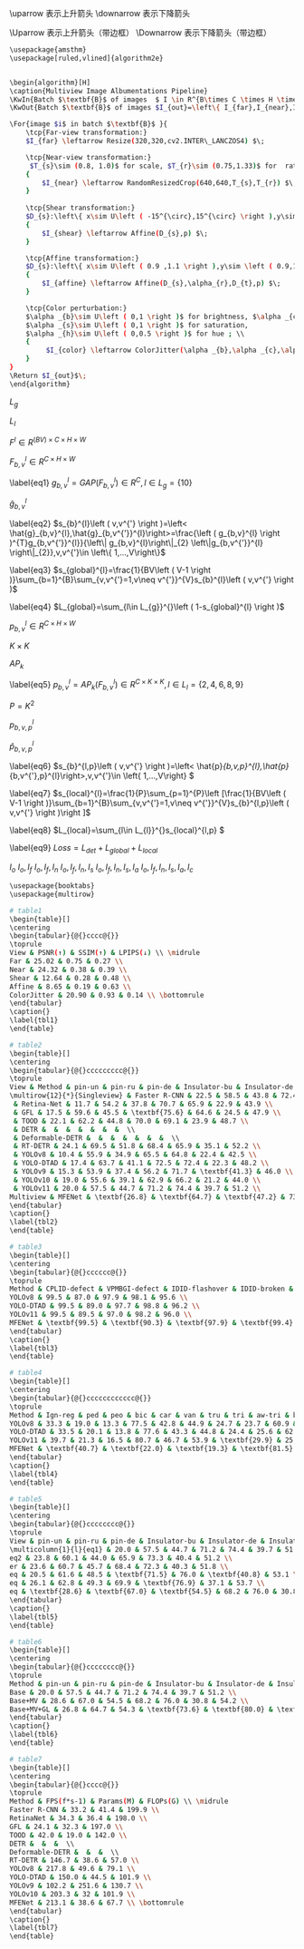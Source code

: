 
\uparrow 表示上升箭头
\downarrow 表示下降箭头

\Uparrow 表示上升箭头（带边框）
\Downarrow 表示下降箭头（带边框）


```bash
\usepackage{amsthm}
\usepackage[ruled,vlined]{algorithm2e}


\begin{algorithm}[H]
\caption{Multiview Image Albumentations Pipeline}
\KwIn{Batch $\textbf{B}$ of images  $ I \in R^{B\times C \times H \times W}$}
\KwOut{Batch $\textbf{B}$ of images $I_{out}=\left\{ I_{far},I_{near},I_{original},I_{shear},I_{affine},I_{color}\right\}$}

\For{image $i$ in batch $\textbf{B}$ }{
    \tcp{Far-view transformation:}
    $I_{far} \leftarrow Resize(320,320,cv2.INTER\_LANCZOS4) $\;

    \tcp{Near-view transformation:}
     $T_{s}\sim (0.8, 1.0)$ for scale, $T_{r}\sim (0.75,1.33)$ for  ratio; \\
    {
        $I_{near} \leftarrow RandomResizedCrop(640,640,T_{s},T_{r}) $\;
    }
    
    \tcp{Shear transformation:}
    $D_{s}:\left\{ x\sim U\left ( -15^{\circ},15^{\circ} \right ),y\sim \left ( -10^{\circ},10^{\circ} \right )\right\}$ for shear;\\
    {
        $I_{shear} \leftarrow Affine(D_{s},p) $\;
    }

    \tcp{Affine transformation:}
    $D_{s}:\left\{ x\sim U\left ( 0.9 ,1.1 \right ),y\sim \left ( 0.9,1.1 \right )\right\}$ for scale, $\alpha_{r} \sim \left ( -15^{\circ},15^{\circ} \right )$ for rotate, $D_{t}:\left\{ x\sim U\left ( 0.9 ,1.1 \right ),y\sim \left ( 0.9,1.1 \right )\right\}$ for translate;\\
    {
        $I_{affine} \leftarrow Affine(D_{s},\alpha_{r},D_{t},p) $\;
    }

    \tcp{Color perturbation:}
    $\alpha _{b}\sim U\left ( 0,1 \right )$ for brightness, $\alpha _{c}\sim U\left ( 0,1 \right )$ for contrast,
    $\alpha _{s}\sim U\left ( 0,1 \right )$ for saturation, 
    $\alpha _{h}\sim U\left ( 0,0.5 \right )$ for hue ; \\
    {
         $I_{color} \leftarrow ColorJitter(\alpha _{b},\alpha _{c},\alpha _{s},\alpha _{h},p) $\;
    }
}
\Return $I_{out}$\;
\end{algorithm}
```

$L_{g}$

$L_{l}$


$F^{l}\in R^{\left ( BV\right )\times C \times H \times W}$

$F_{b,v}^{l}\in R^{C \times H \times W}$

\label{eq1}
$g_{b,v}^{l}= GAP\left ( F_{b,v}^{l} \right )\in R^{C},l\in L_{g}=\left\{ 10\right\}$

$\hat{g}_{b,v}^{l}$

\label{eq2}
$s_{b}^{l}\left ( v,v^{'} \right )=\left< \hat{g}_{b,v}^{l},\hat{g}_{b,v^{'}}^{l}\right>=\frac{\left ( g_{b,v}^{l} \right )^{T}g_{b,v^{'}}^{l}}{\left\| g_{b,v}^{l}\right\|_{2} \left\|g_{b,v^{'}}^{l} \right\|_{2}},v,v^{'}\in \left\{ 1,...,V\right\}$

\label{eq3}
$s_{global}^{l}=\frac{1}{BV\left ( V-1 \right )}\sum_{b=1}^{B}\sum_{v,v^{'}=1,v\neq v^{'}}^{V}s_{b}^{l}\left ( v,v^{'} \right )$

\label{eq4}
$L_{global}=\sum_{l\in L_{g}}^{}\left ( 1-s_{global}^{l} \right )$


$p_{b,v}^{l}\in R^{C \times H \times W}$

$K \times K$
 
$AP_{k}$

\label{eq5}
$p_{b,v}^{l}= AP_{k}\left ( F_{b,v}^{l} \right )\in R^{C \times K \times K },l\in L_{l}=\left\{ 2,4,6,8,9\right\}$

$P=K^{2}$

$p_{b,v,p}^{l}$

$\hat{p}_{b,v,p}^{l}$

\label{eq6}
$s_{b}^{l,p}\left ( v,v^{'} \right )=\left< \hat{p}_{b,v,p}^{l},\hat{p}_{b,v^{'},p}^{l}\right>,v,v^{'}\in \left\{ 1,...,V\right\} $

\label{eq7}
$s_{local}^{l}=\frac{1}{P}\sum_{p=1}^{P}\left [\frac{1}{BV\left ( V-1 \right )}\sum_{b=1}^{B}\sum_{v,v^{'}=1,v\neq v^{'}}^{V}s_{b}^{l,p}\left ( v,v^{'} \right )\right ]$

\label{eq8}
$L_{local}=\sum_{l\in L_{l}}^{}s_{local}^{l,p} $

\label{eq9}
$Loss=L_{det}+L_{global}+L_{local}$

$I_{o}$
$I_{o},I_{f}$
$I_{o},I_{f},I_{n}$
$I_{o},I_{f},I_{n},I_{s}$
$I_{o},I_{f},I_{n},I_{s},I_{a}$
$I_{o},I_{f},I_{n},I_{s},I_{a},I_{c}$

```bash
\usepackage{booktabs}
\usepackage{multirow}

# table1
\begin{table}[]
\centering
\begin{tabular}{@{}cccc@{}}
\toprule
View & PSNR(↑) & SSIM(↑) & LPIPS(↓) \\ \midrule
Far & 25.02 & 0.75 & 0.27 \\
Near & 24.32 & 0.38 & 0.39 \\
Shear & 12.64 & 0.28 & 0.48 \\
Affine & 8.65 & 0.19 & 0.63 \\
ColorJitter & 20.90 & 0.93 & 0.14 \\ \bottomrule
\end{tabular}
\caption{}
\label{tbl1}
\end{table}

# table2
\begin{table}[]
\centering
\begin{tabular}{@{}ccccccccc@{}}
\toprule
View & Method & pin-un & pin-ru & pin-de & Insulator-bu & Insulator-de & Insulator-di & mAP(\%) \\ \midrule
\multirow{12}{*}{Singleview} & Faster R-CNN & 22.5 & 58.5 & 43.8 & 72.4 & 75.2 & 31.5 & 50.7 \\
 & Retina-Net & 11.7 & 54.2 & 37.8 & 70.7 & 65.9 & 22.9 & 43.9 \\
 & GFL & 17.5 & 59.6 & 45.5 & \textbf{75.6} & 64.6 & 24.5 & 47.9 \\
 & TOOD & 22.1 & 62.2 & 44.8 & 70.0 & 69.1 & 23.9 & 48.7 \\
 & DETR &  &  &  &  &  &  &  \\
 & Deformable-DETR &  &  &  &  &  &  &  \\
 & RT-DETR & 24.1 & 69.5 & 51.8 & 68.4 & 65.9 & 35.1 & 52.2 \\
 & YOLOv8 & 10.4 & 55.9 & 34.9 & 65.5 & 64.8 & 22.4 & 42.5 \\
 & YOLO-DTAD & 17.4 & 63.7 & 41.1 & 72.5 & 72.4 & 22.3 & 48.2 \\
 & YOLOv9 & 15.3 & 53.9 & 37.4 & 56.2 & 71.7 & \textbf{41.3} & 46.0 \\
 & YOLOv10 & 19.0 & 55.6 & 39.1 & 62.9 & 66.2 & 21.2 & 44.0 \\
 & YOLOv11 & 20.0 & 57.5 & 44.7 & 71.2 & 74.4 & 39.7 & 51.2 \\
Multiview & MFENet & \textbf{26.8} & \textbf{64.7} & \textbf{47.2} & 73.6 & \textbf{80.0} & 35.8 & \textbf{55.9} \\ \bottomrule
\end{tabular}
\caption{}
\label{tbl2}
\end{table}

# table3
\begin{table}[]
\centering
\begin{tabular}{@{}cccccc@{}}
\toprule
Method & CPLID-defect & VPMBGI-defect & IDID-flashover & IDID-broken & mAP(\%) \\ \midrule
YOLOv8 & 99.5 & 87.0 & 97.9 & 98.1 & 95.6 \\
YOLO-DTAD & 99.5 & 89.0 & 97.7 & 98.8 & 96.2 \\
YOLOv11 & 99.5 & 89.5 & 97.0 & 98.2 & 96.0 \\
MFENet & \textbf{99.5} & \textbf{90.3} & \textbf{97.9} & \textbf{99.4} & \textbf{96.7} \\ \bottomrule
\end{tabular}
\caption{}
\label{tbl3}
\end{table}

# table4
\begin{table}[]
\centering
\begin{tabular}{@{}cccccccccccc@{}}
\toprule
Method & Ign-reg & ped & peo & bic & car & van & tru & tri & aw-tri & bus & mAP(\%) \\ \midrule
YOLOv8 & 33.3 & 19.0 & 13.3 & 77.5 & 42.8 & 44.9 & 24.7 & 23.7 & 60.9 & 36.6 & 37.7 \\
YOLO-DTAD & 33.5 & 20.1 & 13.8 & 77.6 & 43.3 & 44.8 & 24.4 & 25.6 & 62.3 & 36.8 & 38.2 \\
YOLOv11 & 39.7 & 21.3 & 16.5 & 80.7 & 46.7 & 53.9 & \textbf{29.9} & 25.6 & 65.5 & 42.3 & 42.2 \\
MFENet & \textbf{40.7} & \textbf{22.0} & \textbf{19.3} & \textbf{81.5} & \textbf{47.8} & \textbf{55.0} & 29.1 & \textbf{26.3} & \textbf{67.7} & \textbf{44.0} & \textbf{43.3} \\ \bottomrule
\end{tabular}
\caption{}
\label{tbl4}
\end{table}

# table5
\begin{table}[]
\centering
\begin{tabular}{@{}cccccccc@{}}
\toprule
View & pin-un & pin-ru & pin-de & Insulator-bu & Insulator-de & Insulator-di & mAP(\%) \\ \midrule
\multicolumn{1}{l}{eq1} & 20.0 & 57.5 & 44.7 & 71.2 & 74.4 & 39.7 & 51.2 \\
eq2 & 23.8 & 60.1 & 44.0 & 65.9 & 73.3 & 40.4 & 51.2 \\
er & 23.6 & 60.7 & 45.7 & 68.4 & 72.3 & 40.3 & 51.8 \\
eq & 20.5 & 61.6 & 48.5 & \textbf{71.5} & 76.0 & \textbf{40.8} & 53.1 \\
eq & 26.1 & 62.8 & 49.3 & 69.9 & \textbf{76.9} & 37.1 & 53.7 \\
eq & \textbf{28.6} & \textbf{67.0} & \textbf{54.5} & 68.2 & 76.0 & 30.8 & \textbf{54.2} \\ \bottomrule
\end{tabular}
\caption{}
\label{tbl5}
\end{table}

# table6
\begin{table}[]
\centering
\begin{tabular}{@{}cccccccc@{}}
\toprule
Method & pin-un & pin-ru & pin-de & Insulator-bu & Insulator-de & Insulator-di & mAP(\%) \\ \midrule
Base & 20.0 & 57.5 & 44.7 & 71.2 & 74.4 & 39.7 & 51.2 \\
Base+MV & 28.6 & 67.0 & 54.5 & 68.2 & 76.0 & 30.8 & 54.2 \\
Base+MV+GL & 26.8 & 64.7 & 54.3 & \textbf{73.6} & \textbf{80.0} & \textbf{35.8} & \textbf{55.9} \\ \bottomrule
\end{tabular}
\caption{}
\label{tbl6}
\end{table}

# table7
\begin{table}[]
\centering
\begin{tabular}{@{}cccc@{}}
\toprule
Method & FPS(f*s-1) & Params(M) & FLOPs(G) \\ \midrule
Faster R-CNN & 33.2 & 41.4 & 199.9 \\
RetinaNet & 34.3 & 36.4 & 198.0 \\
GFL & 24.1 & 32.3 & 197.0 \\
TOOD & 42.0 & 19.0 & 142.0 \\
DETR &  &  &  \\
Deformable-DETR &  &  &  \\
RT-DETR & 146.7 & 38.6 & 57.0 \\
YOLOv8 & 217.8 & 49.6 & 79.1 \\
YOLO-DTAD & 150.0 & 44.5 & 101.9 \\
YOLOv9 & 102.2 & 251.6 & 130.7 \\
YOLOv10 & 203.3 & 32 & 101.9 \\
MFENet & 213.1 & 38.6 & 67.7 \\ \bottomrule
\end{tabular}
\caption{}
\label{tbl7}
\end{table}
```